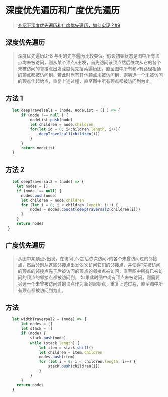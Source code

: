 # 深度优先遍历和广度优先遍历
> [介绍下深度优先遍历和广度优先遍历，如何实现？#9](https://github.com/Advanced-Frontend/Daily-Interview-Question/issues/9)

## 深度优先遍历
> 深度优先遍历DFS 与树的先序遍历比较类似。假设初始状态是图中所有顶点均未被访问，则从某个顶点v出发，首先访问该顶点然后依次从它的各个未被访问的邻接点出发深度优先搜索遍历图，直至图中所有和v有路径相通的顶点都被访问到。若此时尚有其他顶点未被访问到，则另选一个未被访问的顶点作起始点，重复上述过程，直至图中所有顶点都被访问到为止。

## 方法 1
 ```javascript
    let deepTravelsal1 = (node, nodeList = [] ) => {
        if (node !== null ) {
            nodeList.push(node)
            let children = node.children
            for(let id = 0; i<children.length, i++){
                deepTravelsal1(children(i))
            }
        }
        return nodeList
    }
  ```
## 方法 2
 ```javascript
    let deepTraversal2 = (node) => {
      let nodes = []
      if (node !== null) {
        nodes.push(node)
        let children = node.children
        for (let i = 0; i < children.length; i++) {
            nodes = nodes.concat(deepTraversal2(children[i]))
        }
      }
      return nodes
  }
  ```
## 广度优先遍历 

> 从图中某顶点v出发，在访问了v之后依次访问v的各个未曾访问过的邻接点，然后分别从这些邻接点出发依次访问它们的邻接点，并使得“先被访问的顶点的邻接点先于后被访问的顶点的邻接点被访问，直至图中所有已被访问的顶点的邻接点都被访问到。 如果此时图中尚有顶点未被访问，则需要另选一个未曾被访问过的顶点作为新的起始点，重复上述过程，直至图中所有顶点都被访问到为止。

## 方法

 ```javascript
    let widthTraversal2 = (node) => {
        let nodes = []
        let stack = []
        if (node) {
            stack.push(node)
            while (stack.length) {
                let item = stack.shift()
                let children = item.children
                nodes.push(item)
                for (let i = 0; i < children.length; i++) {
                    stack.push(children[i])
                }
            }
        }
      return nodes
    }
  ```
